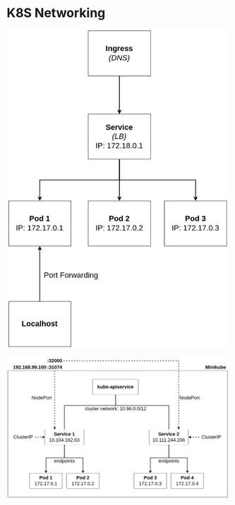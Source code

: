 # K8S Networking

![](../assets/images/pod-access-options.png)



![](../assets/images/k8s-networking.png)